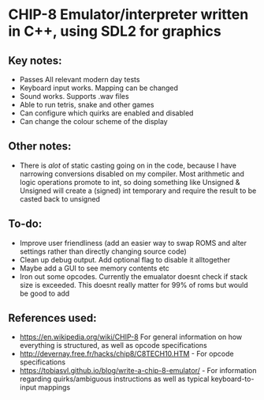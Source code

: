 # CHIP-8 Emulator/interpreter written in C++, using SDL2 for graphics

## Key notes:
- Passes All relevant modern day tests
- Keyboard input works. Mapping can be changed
- Sound works. Supports .wav files
- Able to run tetris, snake and other games
- Can configure which quirks are enabled and disabled
- Can change the colour scheme of the display

## Other notes:
- There is *alot* of static casting going on in the code, because I have narrowing conversions disabled on my compiler. Most arithmetic and logic operations promote to int, so doing something like Unsigned & Unsigned will create a (signed) int temporary and require the result to be casted back to unsigned

## To-do:
- Improve user friendliness (add an easier way to swap ROMS and alter settings rather than directly changing source code)
- Clean up debug output. Add optional flag to disable it alltogether
- Maybe add a GUI to see memory contents etc
- Iron out some opcodes. Currently the emualator doesnt check if stack size is exceeded. This doesnt really matter for 99% of roms but would be good to add

## References used:
- https://en.wikipedia.org/wiki/CHIP-8 For general information on how everything is structured, as well as opcode specifications
- http://devernay.free.fr/hacks/chip8/C8TECH10.HTM - For opcode specifications
- https://tobiasvl.github.io/blog/write-a-chip-8-emulator/ - For information regarding quirks/ambiguous instructions as well as typical keyboard-to-input mappings
